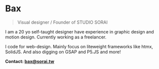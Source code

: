 # Bax

> Visual designer / Founder of STUDIO SORAI

I am a 20 yo self-taught designer have experience in graphic design and motion design. Currently working as a freelancer. 

I code for web-design. Mainly focus on liteweight frameworks like htmx, SolidJS. And also digging on GSAP and P5.JS and more!

**Contact: bax@sorai.tw**
